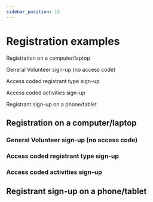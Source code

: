 ```yaml
---
sidebar_position: 13
---
```




# Registration examples

Registration on a computer/laptop

General Volunteer sign-up (no access code)

Access coded registrant type sign-up

Access coded activities sign-up

Registrant sign-up on a phone/tablet

## Registration on a computer/laptop

### General Volunteer sign-up (no access code)

### Access coded registrant type sign-up

### Access coded activities sign-up

## Registrant sign-up on a phone/tablet
